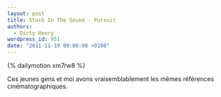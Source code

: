 ```yaml
---
layout: post
title: Stuck In The Sound - Pursuit
authors:
  - Dirty Henry
wordpress_id: 951
date: "2011-11-19 09:00:00 +0100"
---
```


{% dailymotion xm7rw8 %}

Ces jeunes gens et moi avons vraisemblablement les mêmes références
cinématographiques.
